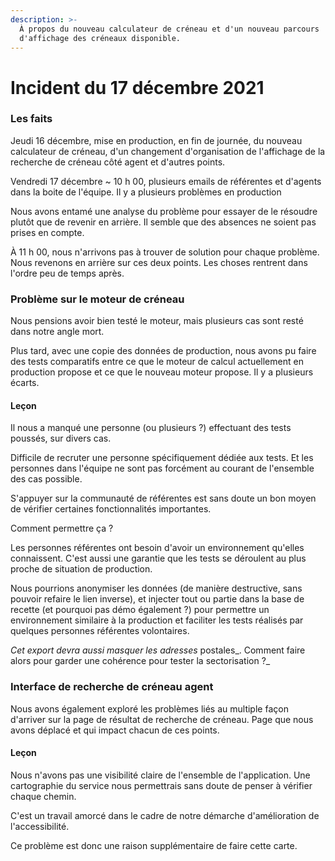 ```yaml
---
description: >-
  À propos du nouveau calculateur de créneau et d'un nouveau parcours
  d'affichage des créneaux disponible.
---
```


# Incident du 17 décembre 2021

### Les faits

Jeudi 16 décembre, mise en production, en fin de journée, du nouveau calculateur de créneau, d'un changement d'organisation de l'affichage de la recherche de créneau côté agent et d'autres points.

Vendredi 17 décembre \~ 10 h 00, plusieurs emails de référentes et d'agents dans la boite de l'équipe. Il y a plusieurs problèmes en production

Nous avons entamé une analyse du problème pour essayer de le résoudre plutôt que de revenir en arrière. Il semble que des absences ne soient pas prises en compte.

À 11 h 00, nous n'arrivons pas à trouver de solution pour chaque problème. Nous revenons en arrière sur ces deux points. Les choses rentrent dans l'ordre peu de temps après.

### Problème sur le moteur de créneau

Nous pensions avoir bien testé le moteur, mais plusieurs cas sont resté dans notre angle mort.

Plus tard, avec une copie des données de production, nous avons pu faire des tests comparatifs entre ce que le moteur de calcul actuellement en production propose et ce que le nouveau moteur propose. Il y a plusieurs écarts.

#### Leçon

Il nous a manqué une personne (ou plusieurs ?) effectuant des tests poussés, sur divers cas.

Difficile de recruter une personne spécifiquement dédiée aux tests. Et les personnes dans l'équipe ne sont pas forcément au courant de l'ensemble des cas possible.

S'appuyer sur la communauté de référentes est sans doute un bon moyen de vérifier certaines fonctionnalités importantes.

Comment permettre ça ?

Les personnes référentes ont besoin d'avoir un environnement qu'elles connaissent. C'est aussi une garantie que les tests se déroulent au plus proche de situation de production.

Nous pourrions anonymiser les données (de manière destructive, sans pouvoir refaire le lien inverse), et injecter tout ou partie dans la base de recette (et pourquoi pas démo également ?) pour permettre un environnement similaire à la production et faciliter les tests réalisés par quelques personnes référentes volontaires.

_Cet export devra aussi masquer les adresses_ postales_. Comment faire alors pour garder une cohérence pour tester la sectorisation ?_

### Interface de recherche de créneau agent

Nous avons également exploré les problèmes liés au multiple façon d'arriver sur la page de résultat de recherche de créneau. Page que nous avons déplacé et qui impact chacun de ces points.

#### Leçon

Nous n'avons pas une visibilité claire de l'ensemble de l'application. Une cartographie du service nous permettrais sans doute de penser à vérifier chaque chemin.

C'est un travail amorcé dans le cadre de notre démarche d'amélioration de l'accessibilité.

Ce problème est donc une raison supplémentaire de faire cette carte.
